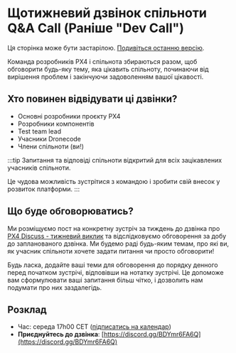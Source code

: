 # Щотижневий дзвінок спільноти Q&A Call (Раніше "Dev Call")

<script setup>
import { useData } from 'vitepress'
const { site } = useData();
</script>

<div v-if="site.title !== 'PX4 Guide (main)'">
  <div class="custom-block danger">
    <p class="custom-block-title">Ця сторінка може бути застарілою. <a href="https://docs.px4.io/main/en/contribute/dev_call.html">Подивіться останню версію</a>.</p>
  </div>
</div>

Команда розробників PX4 і спільнота збираються разом, щоб обговорити будь-яку тему, яка цікавить спільноту, починаючи від вирішення проблем і закінчуючи задоволенням вашої цікавості.

## Хто повинен відвідувати ці дзвінки?

- Основні розробники проєкту PX4
- Розробники компонентів
- Test team lead
- Учасники Dronecode
- Члени спільноти (ви!)

:::tip
Запитання та відповіді спільноти відкритий для всіх зацікавлених учасників спільноти.

Це чудова можливість зустрітися з командою і зробити свій внесок у розвиток платформи.
:::

## Що буде обговорюватись?

Ми розміщуємо пост на конкретну зустріч за тиждень до дзвінка про [PX4 Discuss - тижневий виклик](https://discuss.px4.io/c/weekly-dev-call) та відслідковуємо обговорення за добу до запланованого дзвінка. Ми будемо раді будь-яким темам, про які ви, як учасник спільноти хочете задати питання чи просто обговорити!

Будь ласка, додайте ваші теми для обговорення до порядку денного перед початком зустрічі, відповівши на нотатку зустрічі. Це допоможе вам сформулювати ваші запитання більш чітко, і дозволить нам подумати про них заздалегідь.

## Розклад

- Час: середа 17h00 CET ([підписатись на календар](https://www.dronecode.org/calendar/))
- **Приєднуйтесь до дзвінка**: [https://discord.gg/BDYmr6FA6Q](https://discord.gg/BDYmr6FA6Q)
